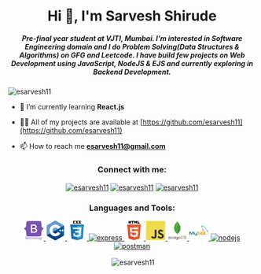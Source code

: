 <h1 align="center">Hi 👋, I'm Sarvesh Shirude</h1>
<h5 align="center">Pre-final year student at VJTI, Mumbai. I'm interested in Software Engineering domain and I do Problem Solving(Data Structures & Algorithms) on GFG and Leetcode. I have build few projects on Web Development using JavaScript, NodeJS & EJS and currently exploring in Backend Development.</h5>

<p align="left"> <img src="https://komarev.com/ghpvc/?username=esarvesh11&label=Profile%20views&color=0e75b6&style=flat" alt="esarvesh11" /> </p>

- 🌱 I’m currently learning **React.js**

- 👨‍💻 All of my projects are available at [https://github.com/esarvesh11](https://github.com/esarvesh11)

- 📫 How to reach me **esarvesh11@gmail.com**

<h3 align="center">Connect with me:</h3>
<p align="center">
<a href="https://twitter.com/esarvesh11" target="blank"><img align="center" src="https://raw.githubusercontent.com/rahuldkjain/github-profile-readme-generator/master/src/images/icons/Social/twitter.svg" alt="esarvesh11" height="30" width="40" /></a>
<a href="https://linkedin.com/in/esarvesh11" target="blank"><img align="center" src="https://raw.githubusercontent.com/rahuldkjain/github-profile-readme-generator/master/src/images/icons/Social/linked-in-alt.svg" alt="esarvesh11" height="30" width="40" /></a>
<a href="https://instagram.com/esarvesh11" target="blank"><img align="center" src="https://raw.githubusercontent.com/rahuldkjain/github-profile-readme-generator/master/src/images/icons/Social/instagram.svg" alt="esarvesh11" height="30" width="40" /></a>
</p>

<h3 align="center">Languages and Tools:</h3>
<p align="center"> <a href="https://getbootstrap.com" target="_blank" rel="noreferrer"> <img src="https://raw.githubusercontent.com/devicons/devicon/master/icons/bootstrap/bootstrap-plain-wordmark.svg" alt="bootstrap" width="40" height="40"/> </a> <a href="https://www.w3schools.com/cpp/" target="_blank" rel="noreferrer"> <img src="https://raw.githubusercontent.com/devicons/devicon/master/icons/cplusplus/cplusplus-original.svg" alt="cplusplus" width="40" height="40"/> </a> <a href="https://www.w3schools.com/css/" target="_blank" rel="noreferrer"> <img src="https://raw.githubusercontent.com/devicons/devicon/master/icons/css3/css3-original-wordmark.svg" alt="css3" width="40" height="40"/> </a> <a href="https://expressjs.com" target="_blank" rel="noreferrer"> <img src="[https://raw.githubusercontent.com/devicons/devicon/master/icons/express/express-original-wordmark.svg](https://www.google.com/url?sa=i&url=https%3A%2F%2Fcommons.wikimedia.org%2Fwiki%2FFile%3AExpressjs.png&psig=AOvVaw3IWZEMlcAFd-WDwVbZW6Rt&ust=1666930862775000&source=images&cd=vfe&ved=0CA0QjRxqFwoTCPD83cHH__oCFQAAAAAdAAAAABAO)" alt="express" width="40" height="40"/> </a> <a href="https://www.w3.org/html/" target="_blank" rel="noreferrer"> <img src="https://raw.githubusercontent.com/devicons/devicon/master/icons/html5/html5-original-wordmark.svg" alt="html5" width="40" height="40"/> </a> <a href="https://developer.mozilla.org/en-US/docs/Web/JavaScript" target="_blank" rel="noreferrer"> <img src="https://raw.githubusercontent.com/devicons/devicon/master/icons/javascript/javascript-original.svg" alt="javascript" width="40" height="40"/> </a> <a href="https://www.mongodb.com/" target="_blank" rel="noreferrer"> <img src="https://raw.githubusercontent.com/devicons/devicon/master/icons/mongodb/mongodb-original-wordmark.svg" alt="mongodb" width="40" height="40"/> </a> <a href="https://www.mysql.com/" target="_blank" rel="noreferrer"> <img src="https://raw.githubusercontent.com/devicons/devicon/master/icons/mysql/mysql-original-wordmark.svg" alt="mysql" width="40" height="40"/> </a> <a href="https://nodejs.org" target="_blank" rel="noreferrer"> <img src="[https://raw.githubusercontent.com/devicons/devicon/master/icons/nodejs/nodejs-original-wordmark.svg](https://www.google.com/url?sa=i&url=https%3A%2F%2Fpixabay.com%2Fvectors%2Fnode-js-logo-nodejs-javascript-736399%2F&psig=AOvVaw2GxMP_jzKRwfhIv58LODm8&ust=1666930953508000&source=images&cd=vfe&ved=0CA0QjRxqFwoTCNj9he3H__oCFQAAAAAdAAAAABAI)" alt="nodejs" width="40" height="40"/> </a> <a href="https://postman.com" target="_blank" rel="noreferrer"> <img src="https://www.vectorlogo.zone/logos/getpostman/getpostman-icon.svg" alt="postman" width="40" height="40"/> </a> </p>

<p align="center">&nbsp;<img align="center" src="https://github-readme-stats.vercel.app/api?username=esarvesh11&show_icons=true&locale=en" alt="esarvesh11" /></p>

<!---
esarvesh11/esarvesh11 is a ✨ special ✨ repository because its `README.md` (this file) appears on your GitHub profile.
You can click the Preview link to take a look at your changes.
--->
